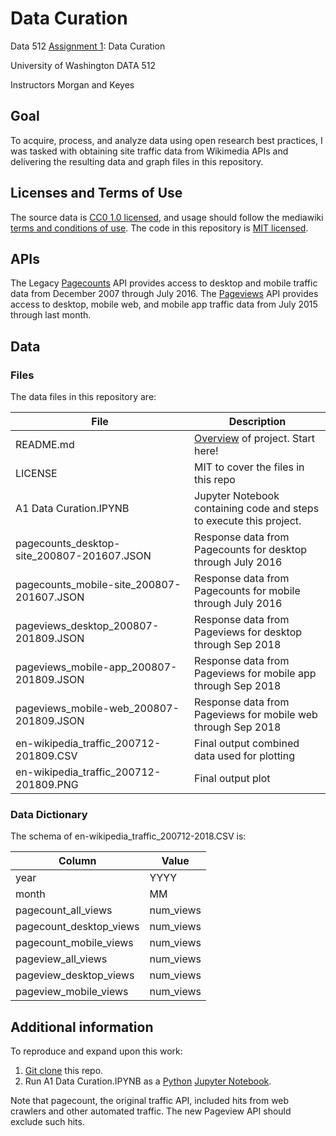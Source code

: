 # Data Curation
Data 512 [Assignment 1](https://wiki.communitydata.cc/Human_Centered_Data_Science_(Fall_2018)/Assignments#A1:_Data_curation): Data Curation

University of Washington DATA 512

Instructors Morgan and Keyes

## Goal

To acquire, process, and analyze data using open research best practices, I was tasked with obtaining site traffic data from Wikimedia APIs and delivering the resulting data and graph files in this repository.

## Licenses and Terms of Use

The source data is [CC0 1.0 licensed](https://creativecommons.org/publicdomain/zero/1.0/), and usage should follow the mediawiki [terms and conditions of use](https://www.mediawiki.org/wiki/REST_API#Terms_and_conditions).
The code in this repository is [MIT licensed](https://opensource.org/licenses/MIT).

## APIs

The Legacy [Pagecounts](https://wikitech.wikimedia.org/wiki/Analytics/AQS/Legacy_Pagecounts) API provides access to desktop and mobile traffic data from December 2007 through July 2016.
The [Pageviews](https://wikitech.wikimedia.org/wiki/Analytics/AQS/Pageviews) API provides access to desktop, mobile web, and mobile app traffic data from July 2015 through last month.

## Data

### Files

The data files in this repository are:

|File|Description|
|---|---|
|README.md|[Overview](https://wiki.communitydata.cc/Human_Centered_Data_Science_(Fall_2018)/Assignments#Step_4:_Documentation) of project. Start here! |
|LICENSE|MIT to cover the files in this repo|
|A1 Data Curation.IPYNB|Jupyter Notebook containing code and steps to execute this project.|
|pagecounts_desktop-site_200807-201607.JSON|Response data from Pagecounts for desktop through July 2016|
|pagecounts_mobile-site_200807-201607.JSON|Response data from Pagecounts for mobile through July 2016|
|pageviews_desktop_200807-201809.JSON|Response data from Pageviews for desktop through Sep 2018|
|pageviews_mobile-app_200807-201809.JSON|Response data from Pageviews for mobile app through Sep 2018|
|pageviews_mobile-web_200807-201809.JSON|Response data from Pageviews for mobile web through Sep 2018|
|en-wikipedia_traffic_200712-201809.CSV|Final output combined data used for plotting|
|en-wikipedia_traffic_200712-201809.PNG|Final output plot|

### Data Dictionary
The schema of en-wikipedia_traffic_200712-2018.CSV is:

| Column        				| Value 		|
|-------------------------------|---------------|
| year 						| YYYY	|
| month						| MM	|
| pagecount_all_views		| num_views 	|
| pagecount_desktop_views	| num_views		|
| pagecount_mobile_views	| num_views 	|
| pageview_all_views		| num_views 	|
| pageview_desktop_views	| num_views 	|
| pageview_mobile_views		| num_views		|



## Additional information

To reproduce and expand upon this work:

1. [Git clone](https://github.com/PKing70/data-512-a1.git) this repo.
2. Run A1 Data Curation.IPYNB as a [Python](https://www.python.org/) [Jupyter Notebook](http://jupyter.org/).

Note that pagecount, the original traffic API, included hits from web crawlers and other automated traffic. The new Pageview API should exclude such hits.


